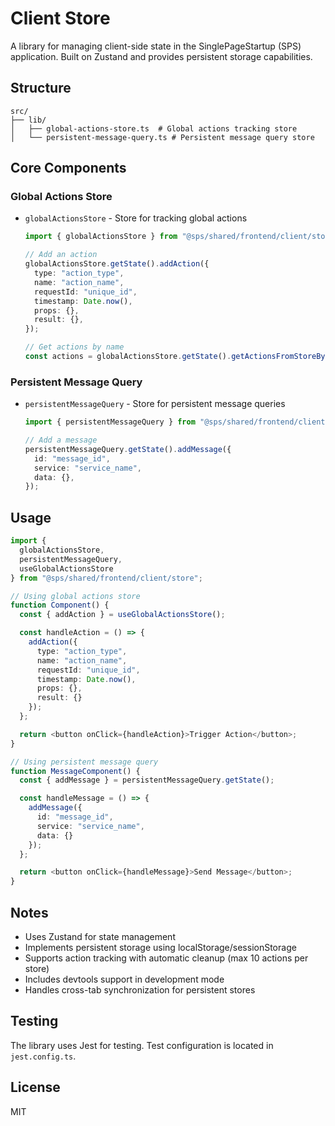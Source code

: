 # Client Store

A library for managing client-side state in the SinglePageStartup (SPS) application. Built on Zustand and provides persistent storage capabilities.

## Structure

```
src/
├── lib/
│   ├── global-actions-store.ts  # Global actions tracking store
│   └── persistent-message-query.ts # Persistent message query store
```

## Core Components

### Global Actions Store

- `globalActionsStore` - Store for tracking global actions

  ```typescript
  import { globalActionsStore } from "@sps/shared/frontend/client/store";

  // Add an action
  globalActionsStore.getState().addAction({
    type: "action_type",
    name: "action_name",
    requestId: "unique_id",
    timestamp: Date.now(),
    props: {},
    result: {},
  });

  // Get actions by name
  const actions = globalActionsStore.getState().getActionsFromStoreByName("action_name");
  ```

### Persistent Message Query

- `persistentMessageQuery` - Store for persistent message queries

  ```typescript
  import { persistentMessageQuery } from "@sps/shared/frontend/client/store";

  // Add a message
  persistentMessageQuery.getState().addMessage({
    id: "message_id",
    service: "service_name",
    data: {},
  });
  ```

## Usage

```typescript
import {
  globalActionsStore,
  persistentMessageQuery,
  useGlobalActionsStore
} from "@sps/shared/frontend/client/store";

// Using global actions store
function Component() {
  const { addAction } = useGlobalActionsStore();

  const handleAction = () => {
    addAction({
      type: "action_type",
      name: "action_name",
      requestId: "unique_id",
      timestamp: Date.now(),
      props: {},
      result: {}
    });
  };

  return <button onClick={handleAction}>Trigger Action</button>;
}

// Using persistent message query
function MessageComponent() {
  const { addMessage } = persistentMessageQuery.getState();

  const handleMessage = () => {
    addMessage({
      id: "message_id",
      service: "service_name",
      data: {}
    });
  };

  return <button onClick={handleMessage}>Send Message</button>;
}
```

## Notes

- Uses Zustand for state management
- Implements persistent storage using localStorage/sessionStorage
- Supports action tracking with automatic cleanup (max 10 actions per store)
- Includes devtools support in development mode
- Handles cross-tab synchronization for persistent stores

## Testing

The library uses Jest for testing. Test configuration is located in `jest.config.ts`.

## License

MIT
